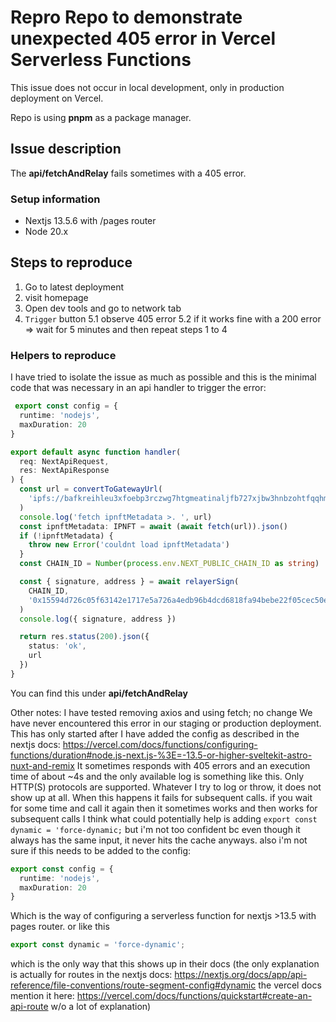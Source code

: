 # Repro Repo to demonstrate unexpected 405 error in Vercel Serverless Functions

This issue does not occur in local development, only in production deployment on Vercel.

Repo is using **pnpm** as a package manager.

## Issue description

The **api/fetchAndRelay** fails sometimes with a 405 error.

### Setup information

- Nextjs 13.5.6 with /pages router
- Node 20.x

## Steps to reproduce

1. Go to latest deployment
2. visit homepage
3. Open dev tools and go to network tab
4. `Trigger` button
5.1 observe 405 error
5.2 if it works fine with a 200 error => wait for 5 minutes and then repeat steps 1 to 4

### Helpers to reproduce

I have tried to isolate the issue as much as possible and this is the minimal code that was necessary in an api handler to trigger the error:

```ts
 export const config = {
  runtime: 'nodejs',
  maxDuration: 20
}

export default async function handler(
  req: NextApiRequest,
  res: NextApiResponse
) {
  const url = convertToGatewayUrl(
    'ipfs://bafkreihleu3xfoebp3rczwg7htgmeatinaljfb727xjbw3hnbzohtfqqhm'
  )
  console.log('fetch ipnftMetadata >. ', url)
  const ipnftMetadata: IPNFT = await (await fetch(url)).json()
  if (!ipnftMetadata) {
    throw new Error('couldnt load ipnftMetadata')
  }
  const CHAIN_ID = Number(process.env.NEXT_PUBLIC_CHAIN_ID as string)

  const { signature, address } = await relayerSign(
    CHAIN_ID,
    '0x15594d726c05f63142e1717e5a726a4edb96b4dcd6818fa94bebe22f05cec50e'
  )
  console.log({ signature, address })

  return res.status(200).json({
    status: 'ok',
    url
  })
}
```

You can find this under **api/fetchAndRelay**

<!-- I have created two more test apis:

api/fetchMetadata which only fetches the IPNFT Metadata : No errors here
api/relay which only triggers a signature from the relayer: No errors here
You can go to /playground/test to find three buttons that trigger those api's**

Note: It could be that I just wasn't lucky in triggering the error so far since I have observed flakiness:
Private User Image -->

Other notes:
I have tested removing axios and using fetch; no change
We have never encountered this error in our staging or production deployment. This has only started after I have added the config as described in the nextjs docs: <https://vercel.com/docs/functions/configuring-functions/duration#node.js-next.js-%3E=-13.5-or-higher-sveltekit-astro-nuxt-and-remix>
It sometimes responds with 405 errors and an execution time of about ~4s and the only available log is something like this. Only HTTP(S) protocols are supported.
Whatever I try to log or throw, it does not show up at all.
When this happens it fails for subsequent calls.
if you wait for some time and call it again then it sometimes works and then works for subsequent calls
I think what could potentially help is adding `export const dynamic = 'force-dynamic;` but i'm not too confident bc even though it always has the same input, it never hits the cache anyways.
also i'm not sure if this needs to be added to the config:

```ts
export const config = {
  runtime: 'nodejs',
  maxDuration: 20
}
```

Which is the way of configuring a serverless function for nextjs >13.5 with pages router.
or like this

```ts
export const dynamic = 'force-dynamic';
```

which is the only way that this shows up in their docs (the only explanation is actually for routes in the nextjs docs: <https://nextjs.org/docs/app/api-reference/file-conventions/route-segment-config#dynamic>
the vercel docs mention it here: <https://vercel.com/docs/functions/quickstart#create-an-api-route> w/o a lot of explanation)
